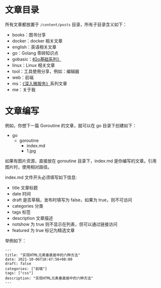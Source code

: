 # 文章目录

所有文章都放置于 `/content/posts` 目录，所有子目录含义如下：

* books：图书分享
* docker：docker 相关文章
* english：英语相关文章
* go：Golang 零碎知识点
* gobasic：[《Go基础系列》](https://printlove.cn/categories/go%E5%9F%BA%E7%A1%80%E7%B3%BB%E5%88%97/)
* linux：Linux 相关文章
* tool：工具使用分享，例如：编辑器
* web：前端
* ms：[《深入微服务》](https://printlove.cn/categories/%E6%B7%B1%E5%85%A5%E5%BE%AE%E6%9C%8D%E5%8A%A1/)系列文章
* me：关于我


# 文章编写

例如，你想下一篇 Goroutine 的文章，就可以在 go 目录下创建如下：
* go
    * goroutine
        * index.md
        * 1.jpg

如果有图片资源，直接放在 goroutine 目录下，index.md 是你编写的文章。引用图片时，使用相对路径。

index.md 文件开头必须填写如下信息:
* title 文章标题
* date 时间
* draft 是否草稿，发布时填写为 false，如果为 true，则不可访问
* categories 分类
* tags 标签
* description 文章描述
* notshow 为 true 则不显示在列表，但可以通过链接访问
* featured 为 true 标记为精选文章

举例如下：
```
---
title: "实现HTML元素垂直居中的六种方法"
date: 2021-10-06T10:47:56+08:00
draft: false
categories: ["前端"]
tags: ["css"]
description: "实现HTML元素垂直居中的六种方法"
---
```